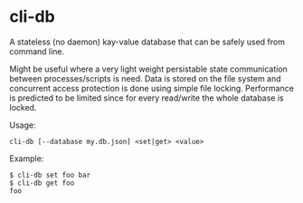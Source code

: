 # cli-db

A stateless (no daemon) kay-value database that can be safely used from command line.

Might be useful where a very light weight persistable state communication between processes/scripts is need. 
Data is stored on the file system and concurrent access protection is done using simple file locking.
Performance is predicted to be limited since for every read/write the whole database is locked.

Usage:
```
cli-db [--database my.db.json] <set|get> <value>
```

Example:
```
$ cli-db set foo bar
$ cli-db get foo
foo
```
